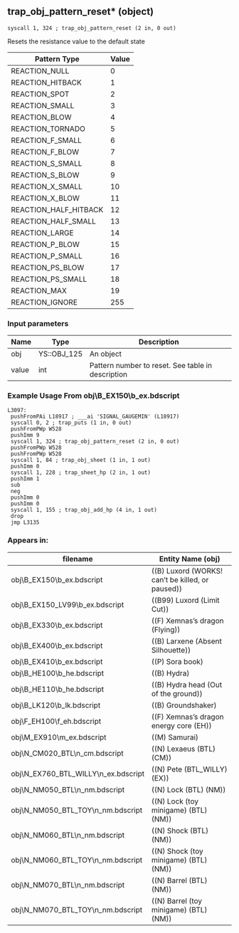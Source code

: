## trap_obj_pattern_reset* (object)

`syscall 1, 324 ; trap_obj_pattern_reset (2 in, 0 out)`

Resets the resistance value to the default state

| Pattern Type | Value |
|--------------|-------|
| REACTION_NULL | 0     |
| REACTION_HITBACK | 1   |
| REACTION_SPOT | 2      |
| REACTION_SMALL | 3     |
| REACTION_BLOW | 4      |
| REACTION_TORNADO | 5   |
| REACTION_F_SMALL | 6   |
| REACTION_F_BLOW | 7    |
| REACTION_S_SMALL | 8   |
| REACTION_S_BLOW | 9    |
| REACTION_X_SMALL | 10  |
| REACTION_X_BLOW | 11   |
| REACTION_HALF_HITBACK | 12 |
| REACTION_HALF_SMALL | 13 |
| REACTION_LARGE | 14    |
| REACTION_P_BLOW | 15   |
| REACTION_P_SMALL | 16  |
| REACTION_PS_BLOW | 17  |
| REACTION_PS_SMALL | 18 |
| REACTION_MAX | 19     |
| REACTION_IGNORE | 255 |

### Input parameters
| Name | Type | Description
|------|------|------------
| obj   | YS::OBJ_125   | An object
| value   | int   | Pattern number to reset. See table in description


### Example Usage From obj\B_EX150\b_ex.bdscript
```plaintext
L3097:
 pushFromPAi L18917 ; ___ai 'SIGNAL_GAUGEMIN' (L18917)
 syscall 0, 2 ; trap_puts (1 in, 0 out)
 pushFromPWp W528
 pushImm 9
 syscall 1, 324 ; trap_obj_pattern_reset (2 in, 0 out)
 pushFromPWp W528
 pushFromPWp W528
 syscall 1, 84 ; trap_obj_sheet (1 in, 1 out)
 pushImm 0
 syscall 1, 228 ; trap_sheet_hp (2 in, 1 out)
 pushImm 1
 sub 
 neg 
 pushImm 0
 pushImm 0
 syscall 1, 155 ; trap_obj_add_hp (4 in, 1 out)
 drop 
 jmp L3135
```


### Appears in:
| filename | Entity Name (obj)
|----------|-------------
| obj\B_EX150\b_ex.bdscript       | ((B) Luxord (WORKS! can’t be killed, or paused))          
| obj\B_EX150_LV99\b_ex.bdscript       | ((B99) Luxord (Limit Cut))          
| obj\B_EX330\b_ex.bdscript       | ((F) Xemnas’s dragon (Flying))          
| obj\B_EX400\b_ex.bdscript       | ((B) Larxene (Absent Silhouette))          
| obj\B_EX410\b_ex.bdscript       | ((P) Sora book)          
| obj\B_HE100\b_he.bdscript       | ((B) Hydra)          
| obj\B_HE110\b_he.bdscript       | ((B) Hydra head (Out of the ground))          
| obj\B_LK120\b_lk.bdscript       | ((B) Groundshaker)          
| obj\F_EH100\f_eh.bdscript       | ((F) Xemnas’s dragon energy core (EH))          
| obj\M_EX910\m_ex.bdscript       | ((M) Samurai)          
| obj\N_CM020_BTL\n_cm.bdscript       | ((N) Lexaeus (BTL) (CM))          
| obj\N_EX760_BTL_WILLY\n_ex.bdscript       | ((N) Pete (BTL_WILLY) (EX))          
| obj\N_NM050_BTL\n_nm.bdscript       | ((N) Lock (BTL) (NM))          
| obj\N_NM050_BTL_TOY\n_nm.bdscript       | ((N) Lock (toy minigame) (BTL) (NM))          
| obj\N_NM060_BTL\n_nm.bdscript       | ((N) Shock (BTL) (NM))          
| obj\N_NM060_BTL_TOY\n_nm.bdscript       | ((N) Shock (toy minigame) (BTL) (NM))          
| obj\N_NM070_BTL\n_nm.bdscript       | ((N) Barrel (BTL) (NM))          
| obj\N_NM070_BTL_TOY\n_nm.bdscript       | ((N) Barrel (toy minigame) (BTL) (NM))          



